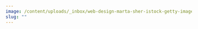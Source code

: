 ```yaml
---
image: /content/uploads/_inbox/web-design-marta-sher-istock-getty-images-1430981437-50.png
slug: ""
---
```

